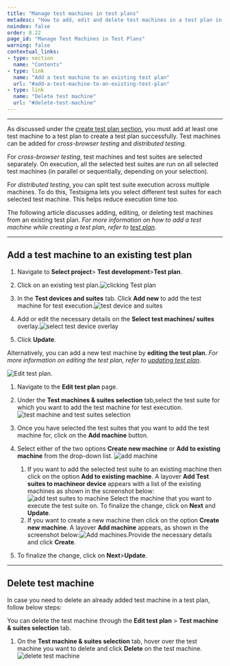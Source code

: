 ```yaml
---
title: "Manage test machines in test plans"
metadesc: "How to add, edit and delete test machines in a test plan in Testsigma."
noindex: false
order: 8.22
page_id: "Manage Test Machines in Test Plans"
warning: false
contextual_links:
- type: section
  name: "Contents" 
- type: link
  name: "Add a test machine to an existing test plan"
  url: "#add-a-test-machine-to-an-existing-test-plan"
- type: link
  name: "Delete test machine"
  url: "#delete-test-machine"
---
```


---

As discussed under the [create test plan section](https://testsigma.com/docs/test-management/test-plans/overview/#steps-to-create-a-test-plan), you must add at least one test machine to a test plan to create a test plan successfully. Test machines can be added for  *cross-browser testing* and *distributed testing*.

For *cross-browser testing*, test machines and test suites are selected separately. On execution, all the selected test suites are run on all selected test machines (in parallel or sequentially, depending on your selection).

For *distributed testing*, you can split test suite execution across multiple machines. To do this, Testsigma lets you select different test suites for each selected test machine. This helps reduce execution time too.

The following article discusses adding, editing, or deleting test machines from an existing test plan. *For more information on how to add a test machine while creating a test plan, refer to [test plan](https://testsigma.com/docs/test-management/test-plans/overview/)*.

---

## **Add a test machine to an existing test plan**

1. Navigate to **Select project**> **Test development**>**Test plan**.
2. Click on an existing test plan.![clicking Test plan](https://s3.amazonaws.com/static-docs.testsigma.com/new_images/projects/overview/ts_openingexistingtestplan.png)

3. In the  **Test devices and suites** tab. Click **Add new** to add the test machine for test execution.![test device and suites](https://s3.amazonaws.com/static-docs.testsigma.com/new_images/projects/overview/ts_testsuitesmachinesaddnew.png)

4. Add or edit the necessary details on the **Select test machines/ suites** overlay.![select test device overlay](https://s3.amazonaws.com/static-docs.testsigma.com/new_images/projects/overview/ts_selectedtestmachinesandsuites.png)
5. Click **Update**.



Alternatively, you can add a new test machine by **editing the test plan**. *For more information on editing the test plan, refer to [updating test plan](https://testsigma.com/docs/test-management/test-plans/overview/#edit-test-plan)*.

![Edit test plan](https://s3.amazonaws.com/static-docs.testsigma.com/new_images/projects/overview/ts_editanddetails.png).

1. Navigate to the **Edit test plan** page.
2. Under the **Test machines & suites selection** tab,select the test suite for which you want to add the test machine for test execution.
![test machine and test suites selection](https://s3.amazonaws.com/static-docs.testsigma.com/new_images/test-management/test-plans/overview/edit_machine_edit_test_plan.png)
3. Once you have selected the test suites that you want to add the test machine for, click on the  **Add machine** button.

4. Select either of the two options **Create new machine** or **Add to existing machine** from the drop-down list. 
![add machine](https://s3.amazonaws.com/static-docs.testsigma.com/new_images/test-management/test-plans/overview/add_machine_edit_machine_details.png) 

   1. If you want to add the selected test suite to an existing machine then click on the option **Add to existing machine**. A layover **Add Test suites to machineor device** appears with a list of the existing machines as shown in the screenshot below:
![add test suites to machine](https://s3.amazonaws.com/static-docs.testsigma.com/new_images/test-management/test-plans/overview/add_test_suites_machine_or_device.png)
    Select the machine that you want to execute the test suite on. To finalize the change, click on **Next** and **Update**.
   2.  If you want to create a new machine then click on the option **Create new machine**. A layover **Add machine** appears, as shown in the screenshot below:![Add machines](https://s3.amazonaws.com/static-docs.testsigma.com/new_images/test-management/test-plans/overview/add_machine.png).Provide the necessary details and click **Create**.
5. To finalize the change, click on **Next**>**Update**.

---

## **Delete test machine**

In case you need to delete an already added test machine in a test plan, follow below steps:

You can delete the test machine through the **Edit test plan** > **Test machine & suites selection** tab.

1. On the **Test machine & suites selection** tab, hover over the test machine you want to delete and click **Delete** on the test machine.![delete test machine](https://s3.amazonaws.com/static-docs.testsigma.com/new_images/projects/overview/ts_testsuitesdeleteeditpage.png)
